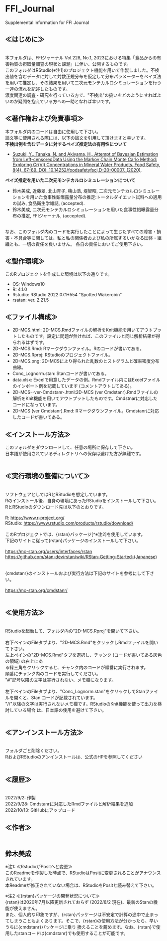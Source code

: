 # FFI_Journal
Supplemental information for FFI Journal
<br>
## ≪はじめに≫
<br>
本フォルダは、FFIジャーナル Vol.228, No.1, 2023における特集「食品からの有害物質の摂取量調査の現状と課題」に伴い、公開するものです。
<br>
このフォルダはRStudio(※注1)のプロジェクト機能を用いて作製しました。不検出値を含むデータに対して対数正規分布を仮定して分布パラメーターをベイズ法を用いて推定し、その結果を用いて二次元モンテカルロシミュレーションを行う一連の流れを記述したものです。
<br>
濃度関連の調査・研究を行っている方で、"不検出"の扱いをどのようにすればよいのか疑問を抱えている方への一助となれば幸いです。


## ≪著作権および免責事項≫
本フォルダ内のコードは自由に使用して下さい。<br>
論文等に使用される際には、以下の論文を引用して頂けますと幸いです。<br>
**不検出例を含むデータに対するベイズ推定法の有用性について**<br>
* [Suzuki, Y., Tanaka, N. and Akiyama, H., Attempt of Bayesian Estimation from Left-censoredData Using the Markov Chain Monte Carlo Method: Exploring Cr(VI) Concentrations in Mineral  Water Products. Food Safety, 8(4), 67-89, DOI: 10.14252/foodsafetyfscj.D-20-00007, (2020)](https://www.jstage.jst.go.jp/article/foodsafetyfscj/8/4/8_D-20-00007/_article).<br>

**ベイズ推定を用いた二次元モンテカルロシミュレーションについて**<br>
* 鈴木美成, 近藤翠, 北山育子, 穐山浩, 堤智昭, 二次元モンテカルロシミュレーションを用いた食事性鉛曝露量分布の推定:トータルダイエット試料への適用の試み, 食品衛生学雑誌, (accepted).
* 鈴木美成, 二次元モンテカルロシミュレーションを用いた食事性鉛曝露量分布の推定, FFIジャーナル, (accepted).
<br>
なお、このフォルダ内のコードを実行したことによって生じたすべての障害・損害・不具合等に関しては、私と私の関係者および私の所属するいかなる団体・組織とも、一切の責任を負いません。
各自の責任においてご使用下さい。


## ≪製作環境≫
このRプロジェクトを作成した環境は以下の通りです。
* OS: Windows10
* R: 4.1.0
* Rstudio: RStudio 2022.07.1+554 "Spotted Wakerobin"
* rsatan: ver. 2.21.5

## ≪ファイル構成≫
* 2D-MCS.html: 2D-MCS.Rmdファイルの解析をKnit機能を用いてアウトプットしたものです。設定に問題が無ければ、このファイルと同じ解析結果が得られるはずです。
* 2D-MCS.Rmd: Rマークダウンファイル。Rのコードが書いてある。
* 2D-MCS.Rproj: RStudioのプロジェクトファイル。
* 2D-MCS.png: 2D-MCSにより得られた乱数のヒストグラムと確率密度分布曲線。
* Conc_Lognorm.stan: Stanコードが書いてある。
* data.xlsx: Excelで用意したデータの例。Rmdファイル内にはExcelファイルのインポート例を記載しています (コメントアウトしてある)。
* 2D-MCS--ver-Cmdstanr-.html:2D-MCS  (ver Cmdstanr).Rmdファイルの解析をKnit機能を用いてアウトプットしたものです。Cmdstnarに対応したコードになっています。
* 2D-MCS (ver Cmdstanr).Rmd: Rマークダウンファイル。Cmdstanrに対応したコードが書いてある。


## ≪インストール方法≫
このフォルダをダウンロードして、任意の場所に保存して下さい。<br>
日本語が使用されているディレクトリへの保存は避けた方が無難です。<br>
<br>
## ≪実行環境の整備について≫
<br>ソフトウェアとしてはRとRStudioを想定しています。
<br>Rのインストール後、自身の環境にあったRStudioをインストールして下さい。
<br>RとRStudioのダウンロード先は以下のとおりです。
<br>
<br>R: <https://www.r-project.org/>
<br>RStudio: <https://www.rstudio.com/products/rstudio/download/>
<br>
<br>このRプロジェクトでは、{rstan}パッケージ\[^※注2]を使用しています。
<br>下記のサイトに従って{rstan}パッケージのインストールして下さい。
<br>
<br>https://mc-stan.org/users/interfaces/rstan
<br>https://github.com/stan-dev/rstan/wiki/RStan-Getting-Started-(Japanese)
<br>
<br>
<br>{cmdstanr}のインストールおよび実行方法は下記のサイトを参考にして下さい。
<br>
<br>https://mc-stan.org/cmdstanr/
<br>
<br>
## ≪使用方法≫
<br>RStudioを起動して、フォルダ内の"2D-MCS.Rproj"を開いて下さい。
<br>
<br>右下ペインのFileタブより、"2D-MCS.Rmd"をクリックしRmdファイルを開いて下さい。
<br>左上ペインの"2D-MCS.Rmd"タブを選択し、チャンク (コードが書いてある灰色の領域) の右上にあ
<br>る緑三角をクリックすると、チャンク内のコードが順番に実行されます。
<br>順番にチャンク内のコードを実行してください。
<br>"#"記号以降の文字は実行されない、メモ欄になります。
<br>
<br>左下ペインのFileタブより、"Conc_Lognorm.stan"をクリックしてStanファイルを開くと、Stan
コードが記載されています。
<br>"//"以降の文字は実行されないメモ欄です。RStudioのKnit機能を使って出力を検討している場合
は、日本語の使用を避けて下さい。
<br>
<br>
## ≪アンインストール方法≫
<br>フォルダごと削除ください。
<br>RおよびRStudioのアンインストールは、公式のHPを参照してください
<br>
<br>
## ≪履歴≫
<br>2022/9/2: 作製
<br>2022/9/28: Cmdstanrに対応したRmdファイルと解析結果を追加
<br>2022/10/13: GitHubにアップロード 
<br>
## ≪作者≫
<br>鈴木美成<br>
---
※注1: ≪RstudioがPositへと変更≫<br>
このReadmeを作製した時点で、RStudioはPositに変更されることがアナウンスされています。<br>
本Readmeが修正されていない場合は、RStudioをPositと読み替えて下さい。<br>

※注2 ≪{rstan}パッケージの開発状況について≫<br>
{rstan}は2020年7月以降更新されておらず (2022/8/2 現在)、最新のStanの機能が使えません。<br>
また、個人的な印象ですが、{rstan}パッケージは不安定で計算の途中で止まってしまうこともよくあります。そこで、{rstan}の使用方法が分かったら、早いうちに{cmdstanr}パッケージに乗り
換えることを薦めます。なお、{rstan}で使用したstanコードは{cmdstanr}でも使用することが可能です。
